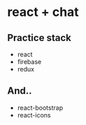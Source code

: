 # react + chat 
## Practice stack
* react 
* firebase
* redux
 
## And..
* react-bootstrap
* react-icons